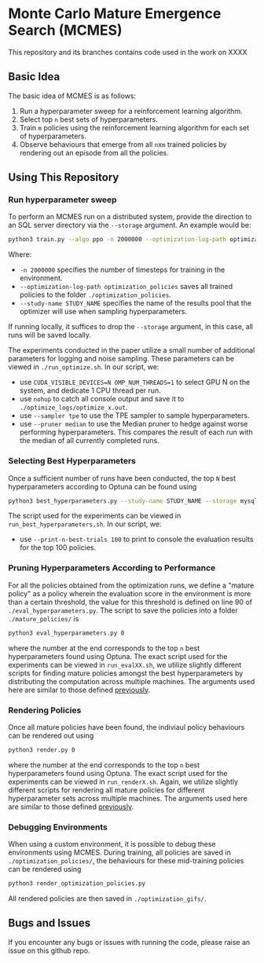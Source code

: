 # Monte Carlo Mature Emergence Search (MCMES)

This repository and its branches contains code used in the work on XXXX

## Basic Idea

The basic idea of MCMES is as follows:

1. Run a hyperparameter sweep for a reinforcement learning algorithm.
2. Select top `n` best sets of hyperparameters.
3. Train `m` policies using the reinforcement learning algorithm for each set of hyperparameters.
4. Observe behaviours that emerge from all `n`x`m` trained policies by rendering out an episode from all the policies.

## Using This Repository

### Run hyperparameter sweep

To perform an MCMES run on a distributed system, provide the direction to an SQL server directory via the `--storage` argument. An example would be:

```sh
python3 train.py --algo ppo -n 2000000 --optimization-log-path optimization_policies -optimize --study-name STUDY_NAME --storage mysql://root:dummy@99.999.9.99/study_name
```

Where:
- `-n 2000000` specifies the number of timesteps for training in the environment.
- `--optimization-log-path optimization_policies` saves all trained policies to the folder `./optimization_policies`.
- `--study-name STUDY_NAME` specifies the name of the results pool that the optimizer will use when sampling hyperparameters.

If running locally, it suffices to drop the `--storage` argument, in this case, all runs will be saved locally.

The experiments conducted in the paper utilize a small number of additional parameters for logging and noise sampling.
These parameters can be viewed in `./run_optimize.sh`.
In our script, we:

- use `CUDA_VISIBLE_DEVICES=N OMP_NUM_THREADS=1` to select GPU N on the system, and dedicate 1 CPU thread per run.
- use `nohup` to catch all console output and save it to `./optimize_logs/optimize_x.out`.
- use `--sampler tpe` to use the TPE sampler to sample hyperparameters.
- use `--pruner median` to use the Median pruner to hedge against worse performing hyperparameters. This compares the result of each run with the median of all currently completed runs.

### Selecting Best Hyperparameters

Once a sufficient number of runs have been conducted, the top `N` best hyperparameters according to Optuna can be found using

```sh
python3 best_hyperparameters.py --study-name STUDY_NAME --storage mysql://root:dummy@99.999.9.99/$1 --save-n-best-hyperparameters N
```

The script used for the experiments can be viewed in `run_best_hyperparameters.sh`.
In our script, we:

- use `--print-n-best-trials 100` to print to console the evaluation results for the top 100 policies.

### Pruning Hyperparameters According to Performance

For all the policies obtained from the optimization runs, we define a "mature policy" as a policy wherein the evaluation score in the environment is more than a certain threshold, the value for this threshold is defined on line 90 of `./eval_hyperparameters.py`.
The script to save the policies into a folder `./mature_policies/` is

```sh
python3 eval_hyperparameters.py 0
```

where the number at the end corresponds to the top `n` best hyperparameters found using Optuna.
The exact script used for the experiments can be viewed in `run_evalXX.sh`, we utilize slightly different scripts for finding mature policies amongst the best hyperparameters by distributing the computation across multiple machines.
The arguments used here are similar to those defined [previously](#run-hyperparameter-sweep).

### Rendering Policies

Once all mature policies have been found, the indiviaul policy behaviours can be rendered out using

```sh
python3 render.py 0
```

where the number at the end corresponds to the top `n` best hyperparameters found using Optuna.
The exact script used for the experiments can be viewed in `run_renderX.sh`.
Again, we utilize slightly different scripts for rendering all mature policies for different hyperparameter sets across multiple machines.
The arguments used here are similar to those defined [previously](#run-hyperparameter-sweep).

### Debugging Environments

When using a custom environment, it is possible to debug these environments using MCMES.
During training, all policies are saved in `./optimization_policies/`, the behaviours for these mid-training policies can be rendered using

```sh
python3 render_optimization_policies.py
```

All rendered policies are then saved in `./optimization_gifs/`.

## Bugs and Issues

If you encounter any bugs or issues with running the code, please raise an issue on this github repo.
